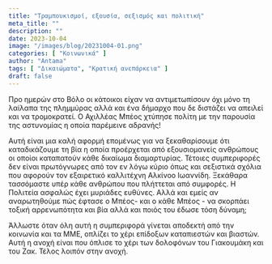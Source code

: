 ```yaml
---
title: "Τραμπουκισμοί, εξουσία, σεξισμός και πολιτική"
meta_title: ""
description: ""
date: 2023-10-04
image: "/images/blog/20231004-01.png"
categories: [ "Κοινωνικά" ]
author: "Antama"
tags: [ "Δικαιώματα", "Κρατική ανεπάρκεια" ]
draft: false
---
```


Προ ημερών στο Βόλο οι κάτοικοι είχαν να αντιμετωπίσουν όχι μόνο τη λαίλαπα της πλημμύρας αλλά και ένα δήμαρχο που δε
διστάζει να απειλεί και να τρομοκρατεί. Ο Αχιλλέας Μπέος χτύπησε πολίτη με την παρουσία της αστυνομίας η οποία παρέμεινε
αδρανής!

Αυτή είναι μια καλή αφορμή επομένως για να ξεκαθαρίσουμε ότι καταδικάζουμε τη βία η οποία προέρχεται από εξουσιομανείς
ανθρώπους οι οποίοι καταπατούν κάθε δικαίωμα διαμαρτυρίας. Τέτοιες συμπεριφορές δεν είναι πρωτόγνωρες από τον εν λόγω
κύριο όπως και σεξιστικά σχόλια που αφορούν τον εξαιρετικό καλλιτέχνη Αλκίνοο Ιωαννίδη. Ξεκάθαρα τασσόμαστε υπέρ κάθε
ανθρώπου που πλήττεται από συμφορές. Η Πολιτεία ασφαλώς έχει μυριάδες ευθύνες. Αλλά και εμείς αν αναρωτηθούμε πώς έφτασε
ο Μπέος- και ο κάθε Μπέος - να σκορπάει τοξική αρρενωπότητα και βία αλλά και ποιός του έδωσε τόση δύναμη;

Άλλωστε όταν όλη αυτή η συμπεριφορά γίνεται αποδεκτή από την κοινωνία και τα ΜΜΕ, οπλίζει το χέρι επίδοξων καταπιεστών
και βιαστών. Αυτή η ανοχή είναι που όπλισε το χέρι των δολοφόνων του Γιακουμάκη και του Ζακ. Τέλος λοιπόν στην ανοχή.
